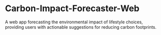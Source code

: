 # Carbon-Impact-Forecaster-Web
A web app forecasting the environmental impact of lifestyle choices, providing users with actionable suggestions for reducing carbon footprints.
